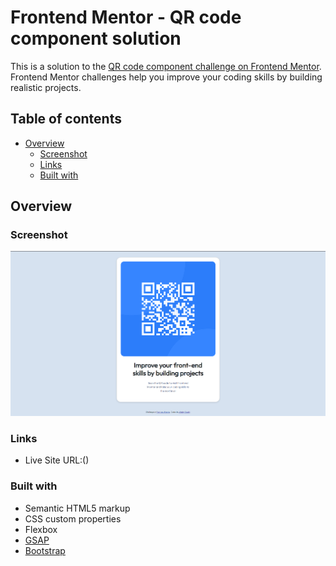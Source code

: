 # Frontend Mentor - QR code component solution

This is a solution to the [QR code component challenge on Frontend Mentor](https://www.frontendmentor.io/challenges/qr-code-component-iux_sIO_H). Frontend Mentor challenges help you improve your coding skills by building realistic projects. 

## Table of contents

- [Overview](#overview)
  - [Screenshot](#screenshot)
  - [Links](#links)
  - [Built with](#built-with)

## Overview

### Screenshot

![](./screenshot.png)

### Links

- Live Site URL:()


### Built with

- Semantic HTML5 markup
- CSS custom properties
- Flexbox
- [GSAP](https://greensock.com/gsap/)
- [Bootstrap](https://getbootstrap.com/)
